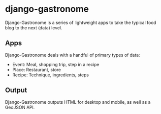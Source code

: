 # django-gastronome

Django-Gastronome is a series of lightweight apps to take the typical food blog to the next (data) level.

## Apps
Django-Gastronome deals with a handful of primary types of data:
* Event: Meal, shopping trip, step in a recipe
* Place: Restaurant, store
* Recipe: Technique, ingredients, steps

## Output
Django-Gastronome outputs HTML for desktop and mobile, as well as a GeoJSON API.

